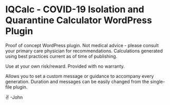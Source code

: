# IQCalc - COVID-19 Isolation and Quarantine Calculator WordPress Plugin
Proof of concept WordPress plugin. Not medical advice - please consult your primary care physician for recommendations. Calculations generated using best practices current as of time of publishing.

Use at your own risk/reward. Provided with no warranty. 

Allows you to set a custom message or guidance to accompany every generation. Duration and messages can be easily changed from the single-file plugin.

✌️ -John
